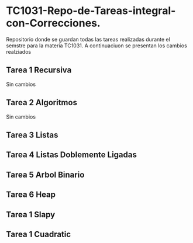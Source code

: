 # TC1031-Repo-de-Tareas-integral-con-Correcciones.
Repositorio donde se guardan todas las tareas realizadas durante el semstre para la materia TC1031. A continuaciuon se presentan los cambios realziados

## Tarea 1 Recursiva
Sin cambios

## Tarea 2 Algoritmos
Sin cambios

## Tarea 3 Listas

## Tarea 4 Listas Doblemente Ligadas

## Tarea 5 Arbol Binario

## Tarea 6 Heap

## Tarea 1 Slapy

## Tarea 1 Cuadratic 
